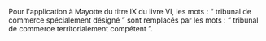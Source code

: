 Pour l'application à Mayotte du titre IX du livre VI, les mots : “ tribunal de commerce spécialement désigné ” sont remplacés par les mots : “ tribunal de commerce territorialement compétent ”.
